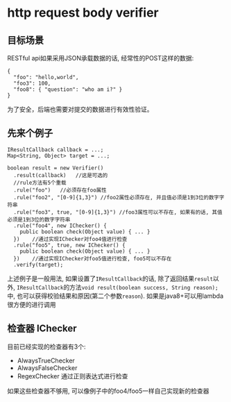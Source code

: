 # http request body verifier

## 目标场景

RESTful api如果采用JSON承载数据的话, 经常性的POST这样的数据: 
```
{
  "foo": "hello,world",
  "foo3": 100,
  "foo8": { "question": "who am i?" }
}
```
为了安全，后端也需要对提交的数据进行有效性验证。

## 先来个例子
```
IResultCallback callback = ...;
Map<String, Object> target = ...;

boolean result = new Verifier()
  .result(callback)   //这是可选的
  //rule方法有5个重载
  .rule("foo")   //必须存在foo属性
  .rule("foo2", "[0-9]{1,3}") //foo2属性必须存在, 并且值必须是1到3位的数字字符串
  .rule("foo3", true, "[0-9]{1,3}") //foo3属性可以不存在, 如果有的话, 其值必须是1到3位的数字字符串
  .rule("foo4", new IChecker() {
    public boolean check(Object value) { ... }
  })    //通过实现IChecker对foo4值进行检查
  .rule("foo5", true, new IChecker() {
    public boolean check(Object value) { ... }
  })    //通过实现IChecker对foo5值进行检查, foo5可以不存在
  .verify(target);
```

上述例子是一般用法, 如果设置了```IResultCallback```的话, 除了返回结果```result```以外, ```IResultCallback```的方法```void result(boolean success, String reason);```中, 也可以获得校验结果和原因(第二个参数```reason```). 如果是java8+可以用lambda很方便的进行调用

## 检查器 IChecker

目前已经实现的检查器有3个:

* AlwaysTrueChecker
* AlwaysFalseChecker
* RegexChecker 通过正则表达式进行检查

如果这些检查器不够用, 可以像例子中的foo4/foo5一样自己实现新的检查器
